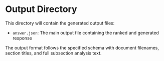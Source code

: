 # Output Directory

This directory will contain the generated output files:
- `answer.json`: The main output file containing the ranked and generated response

The output format follows the specified schema with document filenames, section titles, and full subsection analysis text.

